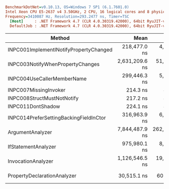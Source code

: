 ``` ini

BenchmarkDotNet=v0.10.13, OS=Windows 7 SP1 (6.1.7601.0)
Intel Xeon CPU E5-2637 v4 3.50GHz, 2 CPU, 16 logical cores and 8 physical cores
Frequency=3410087 Hz, Resolution=293.2477 ns, Timer=TSC
  [Host]     : .NET Framework 4.7 (CLR 4.0.30319.42000), 64bit RyuJIT-v4.7.2558.0
  DefaultJob : .NET Framework 4.7 (CLR 4.0.30319.42000), 64bit RyuJIT-v4.7.2558.0


```
|                                 Method |           Mean |          Error |         StdDev |         Median |   Gen 0 |  Gen 1 | Allocated |
|--------------------------------------- |---------------:|---------------:|---------------:|---------------:|--------:|-------:|----------:|
| INPC001ImplementINotifyPropertyChanged |   218,477.0 ns |   4,324.154 ns |   4,979.702 ns |   217,967.3 ns |  3.4180 |      - |   22026 B |
|       INPC003NotifyWhenPropertyChanges | 2,631,209.6 ns |  51,928.661 ns |  93,638.088 ns | 2,594,859.0 ns |       - |      - |   29881 B |
|             INPC004UseCallerMemberName |   299,446.3 ns |   5,889.234 ns |   6,782.050 ns |   298,723.8 ns |       - |      - |     540 B |
|                  INPC007MissingInvoker |       214.3 ns |       4.280 ns |       7.827 ns |       213.1 ns |  0.0699 |      - |     440 B |
|             INPC008StructMustNotNotify |       217.2 ns |       4.163 ns |       5.113 ns |       217.6 ns |  0.0699 |      - |     440 B |
|                      INPC011DontShadow |       224.1 ns |       4.501 ns |       8.116 ns |       224.1 ns |  0.0699 |      - |     440 B |
| INPC014PreferSettingBackingFieldInCtor |   316,963.9 ns |   6,259.119 ns |   9,927.626 ns |   315,165.5 ns |       - |      - |     444 B |
|                       ArgumentAnalyzer | 7,844,487.9 ns | 262,584.973 ns | 770,116.271 ns | 7,546,467.3 ns | 46.8750 |      - |  344938 B |
|                    IfStatementAnalyzer |   975,980.1 ns |   8,632.159 ns |  18,395.834 ns |   976,249.4 ns |       - |      - |     448 B |
|                     InvocationAnalyzer | 1,126,546.5 ns |  19,670.516 ns |  17,437.399 ns | 1,118,427.9 ns |       - |      - |    2224 B |
|            PropertyDeclarationAnalyzer |    30,515.1 ns |     605.425 ns |   1,594.931 ns |    29,699.7 ns |  0.7324 | 0.0610 |    4886 B |
